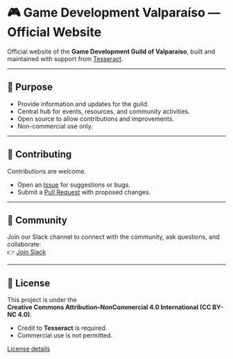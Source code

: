 # 🎮 Game Development Valparaíso — Official Website

Official website of the **Game Development Guild of Valparaíso**, built and maintained with support from [Tesseract](https://tesseractsoftwares.com/).

---

## 📌 Purpose
- Provide information and updates for the guild.  
- Central hub for events, resources, and community activities.  
- Open source to allow contributions and improvements.  
- Non-commercial use only.  

---

## 🤝 Contributing
Contributions are welcome.  
- Open an [Issue](../../issues) for suggestions or bugs.  
- Submit a [Pull Request](../../pulls) with proposed changes.  

---

## 💬 Community
Join our Slack channel to connect with the community, ask questions, and collaborate:  
👉 [Join Slack](https://join.slack.com/t/tesseractsoftwares/shared_invite/zt-39wa16aae-P9ALGrwvNSiOsrjPX2G6cg)

---

## 📜 License
This project is under the  
**Creative Commons Attribution–NonCommercial 4.0 International (CC BY-NC 4.0)**.  

- Credit to **Tesseract** is required.  
- Commercial use is not permitted.  

[License details](https://creativecommons.org/licenses/by-nc/4.0/)
